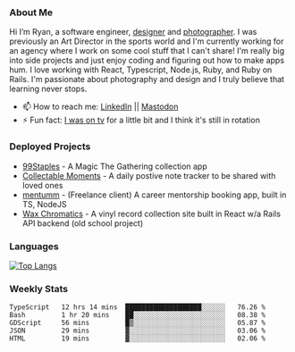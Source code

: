 ### About Me
Hi I’m Ryan, a software engineer, [designer](https://www.denvermullets.com/video) and [photographer](https://www.denvermullets.com/). I was previously an Art Director in the sports world and I'm currently working for an agency where I work on some cool stuff that I can't share! I'm really big into side projects and just enjoy coding and figuring out how to make apps hum. I love working with React, Typescript, Node.js, Ruby, and Ruby on Rails. I'm passionate about photography and design and I truly believe that learning never stops.

- 📫 How to reach me: [LinkedIn](https://www.linkedin.com/in/ryanvaznis) || <a rel="me" href="https://hachyderm.io/@denvermullets">Mastodon</a> 
- ⚡ Fun fact: [I was on tv](https://vimeo.com/381425882) for a little bit and I think it's still in rotation

### Deployed Projects
- [99Staples](https://99staples.com) - A Magic The Gathering collection app
- [Collectable Moments](https://collectablemoments.com) - A daily postive note tracker to be shared with loved ones
- [mentumm](https://portal.mentumm.com/) - (Freelance client) A career mentorship booking app, built in TS, NodeJS
- [Wax Chromatics](https://waxchromatics.com) - A vinyl record collection site built in React w/a Rails API backend (old school project)

### Languages
[![Top Langs](https://github-readme-stats-redux-5pa1-denvermullets.vercel.app/api/top-langs/?username=denvermullets&layout=compact&langs_count=10)](https://github.com/denvermullets)



### Weekly Stats
<!--START_SECTION:waka-->

```text
TypeScript   12 hrs 14 mins  ███████████████████░░░░░░   76.26 %
Bash         1 hr 20 mins    ██░░░░░░░░░░░░░░░░░░░░░░░   08.38 %
GDScript     56 mins         █▒░░░░░░░░░░░░░░░░░░░░░░░   05.87 %
JSON         29 mins         ▓░░░░░░░░░░░░░░░░░░░░░░░░   03.06 %
HTML         19 mins         ▓░░░░░░░░░░░░░░░░░░░░░░░░   02.06 %
```

<!--END_SECTION:waka-->
